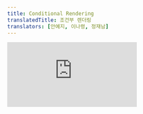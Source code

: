 ```yaml
---
title: Conditional Rendering
translatedTitle: 조건부 렌더링
translators: [안예지, 이나령, 정재남]
---
```


<iframe 
  style={{aspectRatio: 1.7778, width: '100%'}} 
  src="https://www.youtube.com/embed/playlist?list=PLjQV3hketAJkh6BEl0n4PDS_2fBd0cS9v&index=12"
  title="YouTube video player" 
  frameBorder="0" 
/>

<Intro>

Your components will often need to display different things depending on different conditions. In React, you can conditionally render JSX using JavaScript syntax like `if` statements, `&&`, and `? :` operators.
<Trans>컴포넌트는 서로 다른 조건에 따라 다른 것을 보여줘야 하는 경우가 자주 발생합니다. React에서는 `if` 문, `&&`, `? :` 연산자 같은 JavaScript 문법을 사용해 조건부로 JSX를 렌더링할 수 있습니다.</Trans>

</Intro>

<YouWillLearn>

* How to return different JSX depending on a condition
* How to conditionally include or exclude a piece of JSX
* Common conditional syntax shortcuts you’ll encounter in React codebases

<TransBlock>
  - 조건에 따라 다른 JSX를 반환하는 방법
  - 일부 JSX를 조건부로 포함하거나 제외하는 방법
  - React 코드베이스에서 흔히 접할 수 있는 조건부 구문 단축 표현
</TransBlock>
</YouWillLearn>

## Conditionally returning JSX<Trans>조건부로 반환하는 JSX</Trans> {/*conditionally-returning-jsx*/}

Let’s say you have a `PackingList` component rendering several `Item`s, which can be marked as packed or not:
<Trans>상품이 포장되었는지 여부를 표시할 수 있는 여러 개의 `Item`을 렌더링하는 `PackingList` 컴포넌트가 있다고 가정해봅시다:</Trans>

<Sandpack>

```js
function Item({ name, isPacked }) {
  return <li className="item">{name}</li>;
}

export default function PackingList() {
  return (
    <section>
      <h1>Sally Ride's Packing List</h1>
      <ul>
        <Item 
          isPacked={true} 
          name="Space suit" 
        />
        <Item 
          isPacked={true} 
          name="Helmet with a golden leaf" 
        />
        <Item 
          isPacked={false} 
          name="Photo of Tam" 
        />
      </ul>
    </section>
  );
}
```

</Sandpack>

Notice that some of the `Item` components have their `isPacked` prop set to `true` instead of `false`. You want to add a checkmark (✔) to packed items if `isPacked={true}`.
<Trans>일부 `Item` 컴포넌트의 `isPacked` prop이 `false`가 아닌 `true`로 설정되어 있는 것을 확인할 수 있습니다. `isPacked={true}`인 경우, 패킹된 아이템에 체크 표시(✔)를 추가하고 싶을 것입니다.</Trans>

You can write this as an [`if`/`else` statement](https://developer.mozilla.org/en-US/docs/Web/JavaScript/Reference/Statements/if...else) like so:
<Trans>이를 다음과 같이 [`if`/`else` 문](https://developer.mozilla.org/en-US/docs/Web/JavaScript/Reference/Statements/if...else)으로 작성할 수 있습니다:</Trans>

```js
if (isPacked) {
  return <li className="item">{name} ✔</li>;
}
return <li className="item">{name}</li>;
```

If the `isPacked` prop is `true`, this code **returns a different JSX tree.** With this change, some of the items get a checkmark at the end:
<Trans>`isPacked` prop이 `true`이면 이 코드는 **다른 JSX 트리를 반환**합니다. 이렇게 변경하면 일부 항목의 마지막에 체크 표시가 나타납니다:</Trans>

<Sandpack>

```js
function Item({ name, isPacked }) {
  if (isPacked) {
    return <li className="item">{name} ✔</li>;
  }
  return <li className="item">{name}</li>;
}

export default function PackingList() {
  return (
    <section>
      <h1>Sally Ride's Packing List</h1>
      <ul>
        <Item 
          isPacked={true} 
          name="Space suit" 
        />
        <Item 
          isPacked={true} 
          name="Helmet with a golden leaf" 
        />
        <Item 
          isPacked={false} 
          name="Photo of Tam" 
        />
      </ul>
    </section>
  );
}
```

</Sandpack>

Try editing what gets returned in either case, and see how the result changes!
<Trans>두 경우 모두 반환되는 내용을 편집해보고 결과가 어떻게 달라지는지 확인해 보세요!</Trans>

Notice how you're creating branching logic with JavaScript's `if` and `return` statements. In React, control flow (like conditions) is handled by JavaScript.
<Trans>JavaScript의 `if`와 `return` 문으로 분기 로직을 어떻게 생성하는지 주목하세요. React에서 조건과 같은 제어 흐름은 JavaScript로 처리됩니다.</Trans>

### Conditionally returning nothing with `null`<Trans>`null`을 사용해 조건부로 아무것도 반환하지 않기</Trans> {/*conditionally-returning-nothing-with-null*/}

In some situations, you won't want to render anything at all. For example, say you don't want to show packed items at all. A component must return something. In this case, you can return `null`:
<Trans>어떤 상황에서는 아무것도 렌더링하고 싶지 않을 수도 있습니다. 예를 들어 포장된 아이템을 전혀 표시하고 싶지 않다고 가정해 보겠습니다. 컴포넌트는 무언가를 반환해야 합니다. 이 경우 `null`을 반환하면 됩니다:</Trans>

```js
if (isPacked) {
  return null;
}
return <li className="item">{name}</li>;
```

If `isPacked` is true, the component will return nothing, `null`. Otherwise, it will return JSX to render.
<Trans>`isPacked`가 참이면 컴포넌트는 아무것도 반환하지 않고 `null`을 반환합니다. 그렇지 않으면 렌더링할 JSX를 반환합니다.</Trans>

<Sandpack>

```js
function Item({ name, isPacked }) {
  if (isPacked) {
    return null;
  }
  return <li className="item">{name}</li>;
}

export default function PackingList() {
  return (
    <section>
      <h1>Sally Ride's Packing List</h1>
      <ul>
        <Item 
          isPacked={true} 
          name="Space suit" 
        />
        <Item 
          isPacked={true} 
          name="Helmet with a golden leaf" 
        />
        <Item 
          isPacked={false} 
          name="Photo of Tam" 
        />
      </ul>
    </section>
  );
}
```

</Sandpack>

In practice, returning `null` from a component isn't common because it might surprise a developer trying to render it. More often, you would conditionally include or exclude the component in the parent component's JSX. Here's how to do that!
<Trans>실제로 컴포넌트에서 `null`을 반환하는 것은 렌더링하려는 개발자를 놀라게 할 수 있기 때문에 일반적이지 않습니다. 부모 컴포넌트의 JSX에 컴포넌트를 조건부로 포함하거나 제외하는 경우가 더 많습니다. 이를 수행하는 방법은 다음과 같습니다!</Trans>

## Conditionally including JSX <Trans>조건을  포함한 JSX</Trans> {/*conditionally-including-jsx*/}

In the previous example, you controlled which (if any!) JSX tree would be returned by the component. You may already have noticed some duplication in the render output:
<Trans>이전 예제에서는 컴포넌트가 반환할 JSX 트리(있는 경우!)를 제어했습니다. 렌더링 출력에서 이미 일부 중복을 발견했을 수 있습니다:</Trans>

```js
<li className="item">{name} ✔</li>
```

is very similar to
<Trans>이는 아래와 매우 유사합니다.</Trans>

```js
<li className="item">{name}</li>
```

Both of the conditional branches return `<li className="item">...</li>`:
<Trans>두 조건부 브랜치 모두 `<li className="item">...</li>`를 반환합니다:</Trans>

```js
if (isPacked) {
  return <li className="item">{name} ✔</li>;
}
return <li className="item">{name}</li>;
```

While this duplication isn't harmful, it could make your code harder to maintain. What if you want to change the `className`? You'd have to do it in two places in your code! In such a situation, you could conditionally include a little JSX to make your code more [DRY.](https://en.wikipedia.org/wiki/Don%27t_repeat_yourself)
<Trans>이러한 중복은 해롭지는 않지만 코드를 유지 관리하기 어렵게 만들 수 있습니다. `className`을 변경하려면 어떻게 해야 할까요? 코드의 두 곳에서 변경해야 할 것입니다! 이런 상황에서는 조건부로 약간의 JSX를 포함시켜 코드를 더 [DRY](https://en.wikipedia.org/wiki/Don%27t_repeat_yourself)하게(덜 반복적이게) 만들 수 있습니다.</Trans>

### Conditional (ternary) operator (`? :`)<Trans>조건(삼항) 연산자(`? :`)</Trans> {/*conditional-ternary-operator--*/}

JavaScript has a compact syntax for writing a conditional expression -- the [conditional operator](https://developer.mozilla.org/en-US/docs/Web/JavaScript/Reference/Operators/Conditional_Operator) or "ternary operator".
<Trans>JavaScript에는 [조건 연산자](https://developer.mozilla.org/ko/docs/Web/JavaScript/Reference/Operators/Conditional_Operator) 또는 "삼항 연산자"라는 조건식 작성을 위한 간결한 구문이 있습니다.</Trans>

Instead of this:
<Trans>아래 대신에:</Trans>

```js
if (isPacked) {
  return <li className="item">{name} ✔</li>;
}
return <li className="item">{name}</li>;
```

You can write this:
<Trans>이렇게 쓸 수 있습니다:</Trans>

```js
return (
  <li className="item">
    {isPacked ? name + ' ✔' : name}
  </li>
);
```

You can read it as *"if `isPacked` is true, then (`?`) render `name + ' ✔'`, otherwise (`:`) render `name`"*.
<Trans>*"`isPacked`가 참이면 (`?`) `name + ' ✔'`를 렌더링하고, 그렇지 않으면 (`:`) `name`을 렌더링하라”* 라고 읽을 수 있습니다.</Trans>

<DeepDive>

#### Are these two examples fully equivalent?<Trans>이 두 예제는 완전히 동일할까요?</Trans> {/*are-these-two-examples-fully-equivalent*/}

If you're coming from an object-oriented programming background, you might assume that the two examples above are subtly different because one of them may create two different "instances" of `<li>`. But JSX elements aren't "instances" because they don't hold any internal state and aren't real DOM nodes. They're lightweight descriptions, like blueprints. So these two examples, in fact, *are* completely equivalent. [Preserving and Resetting State](/learn/preserving-and-resetting-state) goes into detail about how this works.
<Trans>객체 지향 프로그래밍에 익숙하다면, 위의 두 예제 중 하나가 `<li>`의 서로 다른 두 "인스턴스"를 생성할 수 있기 때문에 미묘하게 다르다고 생각할 수 있습니다. 하지만 JSX 요소는 내부 state를 보유하지 않고 실제 DOM 노드가 아니기 때문에 "인스턴스"가 아닙니다. 이는 청사진과 같은 가벼운 설명입니다. 이 두 예제는 사실 완전히 동등합니다. [state 보존 및 재설정](/learn/preserving-and-resetting-state)에서 작동 방식에 대해 자세히 설명합니다.</Trans>

</DeepDive>

Now let's say you want to wrap the completed item's text into another HTML tag, like `<del>` to strike it out. You can add even more newlines and parentheses so that it's easier to nest more JSX in each of the cases:
<Trans>이제 완성된 항목의 텍스트를 `<del>`과 같은 다른 HTML 태그로 감싸서 줄을 긋고 싶다고 가정해 봅시다. 더 많은 개행과 괄호를 추가하여 각 대소문자를 더 쉽게 중첩할 수 있습니다:</Trans>

<Sandpack>

```js
function Item({ name, isPacked }) {
  return (
    <li className="item">
      {isPacked ? (
        <del>
          {name + ' ✔'}
        </del>
      ) : (
        name
      )}
    </li>
  );
}

export default function PackingList() {
  return (
    <section>
      <h1>Sally Ride's Packing List</h1>
      <ul>
        <Item 
          isPacked={true} 
          name="Space suit" 
        />
        <Item 
          isPacked={true} 
          name="Helmet with a golden leaf" 
        />
        <Item 
          isPacked={false} 
          name="Photo of Tam" 
        />
      </ul>
    </section>
  );
}
```

</Sandpack>

This style works well for simple conditions, but use it in moderation. If your components get messy with too much nested conditional markup, consider extracting child components to clean things up. In React, markup is a part of your code, so you can use tools like variables and functions to tidy up complex expressions.
<Trans>이 스타일은 간단한 조건에 적합하지만 적당히 사용하세요. 중첩된 조건 마크업이 너무 많아 컴포넌트가 지저분해지면 자식 컴포넌트를 추출하여 정리하는 것을 고려하세요. React에서 마크업은 코드의 일부이므로 변수나 함수와 같은 도구를 사용해 복잡한 표현식을 정리할 수 있습니다.</Trans>

### Logical AND operator (`&&`)<Trans>논리 AND 연산자(`&&`)</Trans> {/*logical-and-operator-*/}

Another common shortcut you'll encounter is the [JavaScript logical AND (`&&`) operator.](https://developer.mozilla.org/en-US/docs/Web/JavaScript/Reference/Operators/Logical_AND#:~:text=The%20logical%20AND%20(%20%26%26%20)%20operator,it%20returns%20a%20Boolean%20value.) Inside React components, it often comes up when you want to render some JSX when the condition is true, **or render nothing otherwise.** With `&&`, you could conditionally render the checkmark only if `isPacked` is `true`:
<Trans>또 다른 일반적인 단축표현으로 [JavaScript AND(`&&`) 논리 연산자](https://developer.mozilla.org/en-US/docs/Web/JavaScript/Reference/Operators/Logical_AND)가 있습니다. React 컴포넌트 내에서 조건이 참일 때 일부 JSX를 렌더링하거나 **그렇지 않으면 아무것도 렌더링하지 않으려** 할 때 자주 사용됩니다. `&&`를 사용하면 `isPacked`가 `true`일 때만 조건부로 체크 표시를 렌더링할 수 있습니다:</Trans>

```js
return (
  <li className="item">
    {name} {isPacked && '✔'}
  </li>
);
```

You can read this as *"if `isPacked`, then (`&&`) render the checkmark, otherwise, render nothing"*.
<Trans>이는 _"만약 `isPacked`이면 (`&&`) 체크 표시를 렌더링하고, 그렇지 않으면 아무것도 렌더링하지 않습니다"_ 로 읽을 수 있습니다.</Trans>

Here it is in action:
<Trans>아래는 실제로 작동하는 모습입니다:</Trans>

<Sandpack>

```js
function Item({ name, isPacked }) {
  return (
    <li className="item">
      {name} {isPacked && '✔'}
    </li>
  );
}

export default function PackingList() {
  return (
    <section>
      <h1>Sally Ride's Packing List</h1>
      <ul>
        <Item 
          isPacked={true} 
          name="Space suit" 
        />
        <Item 
          isPacked={true} 
          name="Helmet with a golden leaf" 
        />
        <Item 
          isPacked={false} 
          name="Photo of Tam" 
        />
      </ul>
    </section>
  );
}
```

</Sandpack>

A [JavaScript && expression](https://developer.mozilla.org/en-US/docs/Web/JavaScript/Reference/Operators/Logical_AND) returns the value of its right side (in our case, the checkmark) if the left side (our condition) is `true`. But if the condition is `false`, the whole expression becomes `false`. React considers `false` as a "hole" in the JSX tree, just like `null` or `undefined`, and doesn't render anything in its place.
<Trans>[JavaScript && 표현식](https://developer.mozilla.org/en-US/docs/Web/JavaScript/Reference/Operators/Logical_AND)은 왼쪽(조건)이 `true`이면 오른쪽(이 경우 체크 표시)의 값을 반환합니다. 하지만 조건이 `false`이면 표현식 전체가 `false`가 됩니다. React는 `false`를 `null`이나 `undefined`와 마찬가지로 JSX 트리상의 "구멍"으로 간주하고, 그 자리에 아무것도 렌더링하지 않습니다.</Trans>

<Pitfall>

**Don't put numbers on the left side of `&&`.**
<Trans>**`&&`의 왼쪽에 숫자를 넣지 마세요.**</Trans>

To test the condition, JavaScript converts the left side to a boolean automatically. However, if the left side is `0`, then the whole expression gets that value (`0`), and React will happily render `0` rather than nothing.
<Trans>조건을 테스트하기 위해, JavaScript는 왼쪽을 자동으로 불리언으로 변환합니다. 그러나 왼쪽이 `0`이면 전체 표현식이 해당 값(`0`)을 가져오고, React는 기꺼이 빈 값 대신 `0`을 렌더링합니다.</Trans>

For example, a common mistake is to write code like `messageCount && <p>New messages</p>`. It's easy to assume that it renders nothing when `messageCount` is `0`, but it really renders the `0` itself!
<Trans>예를 들어 흔히 하는 실수 중 하나는 `messageCount && <p>New messages</p>`와 같은 코드를 작성하는 것입니다. `messageCount`가 `0`일 때 아무것도 렌더링하지 않는다고 생각하기 쉽지만, 실제로는 `0` 자체를 렌더링합니다!</Trans>

To fix it, make the left side a boolean: `messageCount > 0 && <p>New messages</p>`.
<Trans>이 문제를 해결하려면 왼쪽을 불리언으로 만들면 됩니다: `messageCount > 0 && <p>New messages</p>`</Trans>

<Extra>
#### `!!messageCount && <p>New messages</p>`도 됩니다. - @정재남 {/*double-not-operator*/}

어떤 변수 앞의 [NOT 논리 연산자 `!`](https://developer.mozilla.org/en-US/docs/Web/JavaScript/Reference/Operators/Logical_NOT)는 바로 뒤따르는 변수가 `true`로 변환할 수 있는 값인 경우([`truthy`](https://developer.mozilla.org/en-US/docs/Glossary/Truthy))에는 `false`를, `false`로 변환할 수 있는 값인 경우([`falsy`](https://developer.mozilla.org/en-US/docs/Glossary/Falsy))에는 `true`를  반환합니다.

NOT 논리 연산자 `!`를 두 번 연속으로 작성하면(Double NOT `!!`) 이중부정이 되어, `truthy` 값은 `true`를, `falsy` 값은 `false`를 반환합니다.

val         | 판정   | `!val` | `!!val` |   | val               | 판정   | `!val`  | `!!val`
:-:         | :-:    | :-:    | :-:    |:-:| :-:               | :-:    | :-:     | :-:
`0`         | falsy  | true   | false  |   | `0` 이외의 모든 숫자 | truthy | false   | true
빈 문자열`""` | falsy  | true  | false  |    | 비어있지 않은 문자열 | truthy | false   | true
`null`      | falsy  | true   | false  |    | `Symbol()`       | truthy | false   | true
`undefined` | falsy  | true   | false  |    | 모든 참조형        | truthy | false   | true

따라서 숫자형인 `messageCount`가 `0`이 아닌 경우 `!!messageCount`는 `true`가 되어 뒤의 `<p>New messages</p>`를 렌더링하고, 반대로 `0`인 경우에는 `!!messageCount`는 `false`가 되므로 아무것도 렌더링하지 않습니다.

</Extra>

</Pitfall>

### Conditionally assigning JSX to a variable<Trans>변수에 조건부로 JSX 할당하기</Trans> {/*conditionally-assigning-jsx-to-a-variable*/}

When the shortcuts get in the way of writing plain code, try using an `if` statement and a variable. You can reassign variables defined with [`let`](https://developer.mozilla.org/en-US/docs/Web/JavaScript/Reference/Statements/let), so start by providing the default content you want to display, the name:
<Trans>단축키가 일반 코드를 작성하는 데 방해가 된다면 `if` 문과 변수를 사용해 보세요. [`let`](https://developer.mozilla.org/en-US/docs/Web/JavaScript/Reference/Statements/let)으로 정의된 변수는 재할당할 수 있으므로, 표시할 기본 콘텐츠인 이름을 지정하는 것부터 시작하세요:</Trans>

```js
let itemContent = name;
```

Use an `if` statement to reassign a JSX expression to `itemContent` if `isPacked` is `true`:
<Trans>`if` 문을 사용하여 `isPacked`가 `true`면 JSX 표현식을 `itemContent`에 재할당합니다:</Trans>

```js
if (isPacked) {
  itemContent = name + " ✔";
}
```

[Curly braces open the "window into JavaScript".](/learn/javascript-in-jsx-with-curly-braces#using-curly-braces-a-window-into-the-javascript-world) Embed the variable with curly braces in the returned JSX tree, nesting the previously calculated expression inside of JSX:
<Trans>[중괄호는 "JavaScript로의 창"을 엽니다](/learn/javascript-in-jsx-with-curly-braces#using-curly-braces-a-window-into-the-javascript-world). 중괄호로 변수를 반환된 JSX 트리에 삽입하여 이전에 계산된 표현식을 JSX 안에 중첩시킵니다:</Trans>

```js
<li className="item">
  {itemContent}
</li>
```

This style is the most verbose, but it's also the most flexible. Here it is in action:
<Trans>이 스타일은 가장 장황하지만 가장 유연하기도 합니다. 실제로 사용해보겠습니다:</Trans>

<Sandpack>

```js
function Item({ name, isPacked }) {
  let itemContent = name;
  if (isPacked) {
    itemContent = name + " ✔";
  }
  return (
    <li className="item">
      {itemContent}
    </li>
  );
}

export default function PackingList() {
  return (
    <section>
      <h1>Sally Ride's Packing List</h1>
      <ul>
        <Item 
          isPacked={true} 
          name="Space suit" 
        />
        <Item 
          isPacked={true} 
          name="Helmet with a golden leaf" 
        />
        <Item 
          isPacked={false} 
          name="Photo of Tam" 
        />
      </ul>
    </section>
  );
}
```

</Sandpack>

Like before, this works not only for text, but for arbitrary JSX too:
<Trans>이전과 마찬가지로 텍스트뿐만 아니라 임의의 JSX에서도 작동합니다:</Trans>

<Sandpack>

```js
function Item({ name, isPacked }) {
  let itemContent = name;
  if (isPacked) {
    itemContent = (
      <del>
        {name + " ✔"}
      </del>
    );
  }
  return (
    <li className="item">
      {itemContent}
    </li>
  );
}

export default function PackingList() {
  return (
    <section>
      <h1>Sally Ride's Packing List</h1>
      <ul>
        <Item 
          isPacked={true} 
          name="Space suit" 
        />
        <Item 
          isPacked={true} 
          name="Helmet with a golden leaf" 
        />
        <Item 
          isPacked={false} 
          name="Photo of Tam" 
        />
      </ul>
    </section>
  );
}
```

</Sandpack>

If you're not familiar with JavaScript, this variety of styles might seem overwhelming at first. However, learning them will help you read and write any JavaScript code -- and not just React components! Pick the one you prefer for a start, and then consult this reference again if you forget how the other ones work.
<Trans>JavaScript에 익숙하지 않다면 처음에는 이 다양한 스타일이 압도적으로 보일 수 있습니다. 하지만 이 스타일들을 익히면 React 컴포넌트뿐 아니라 모든 JavaScript 코드를 읽고 작성하는 데 도움이 됩니다! 우선 선호하는 스타일을 선택한 다음, 다른 스타일이 어떻게 작동하는지 잊어버렸다면 이 레퍼런스를 다시 참조하세요.</Trans>

<Recap>

* In React, you control branching logic with JavaScript.
* You can return a JSX expression conditionally with an `if` statement.
* You can conditionally save some JSX to a variable and then include it inside other JSX by using the curly braces.
* In JSX, `{cond ? <A /> : <B />}` means *"if `cond`, render `<A />`, otherwise `<B />`"*.
* In JSX, `{cond && <A />}` means *"if `cond`, render `<A />`, otherwise nothing"*.
* The shortcuts are common, but you don't have to use them if you prefer plain `if`.

<TransBlock>
  - React에서는 JavaScript로 분기 로직을 제어합니다.
  - `if`문으로 조건부로 JSX 표현식을 반환할 수 있습니다.
  - 중괄호를 사용하여 일부 JSX를 변수에 조건부로 저장한 다음 다른 JSX 안에 포함할 수 있습니다.
  - JSX에서 `{cond ? <A /> : <B />}`는 *“`cond`가 있으면 `<A />`를 렌더링하고, 그렇지 않으면 `<B />`를 렌더링하라”*를 의미합니다.
  - JSX에서 `{cond && <A />}`는 *"`cond`가 있으면 `<A />`를 렌더링하고, 그렇지 않으면 아무것도 렌더링하지 말라"를* 의미합니다.
  - 이 단축용법은 흔히 쓰이지만, 만약 `if`를 선호한다면 굳이 사용하지 않아도 됩니다.
</TransBlock>

</Recap>

<Challenges>

#### Show an icon for incomplete items with `? :`<Trans>`? :`로 미완료 항목 아이콘 표시하기</Trans> {/*show-an-icon-for-incomplete-items-with--*/}

Use the conditional operator (`cond ? a : b`) to render a ❌ if `isPacked` isn’t `true`.
<Trans>조건 연산자(`cond ? a : b`)를 사용하여 `isPacked`가 `true`가 아닌 경우 ❌를 렌더링하세요.</Trans>

<Sandpack>

```js
function Item({ name, isPacked }) {
  return (
    <li className="item">
      {name} {isPacked && '✔'}
    </li>
  );
}

export default function PackingList() {
  return (
    <section>
      <h1>Sally Ride's Packing List</h1>
      <ul>
        <Item 
          isPacked={true} 
          name="Space suit" 
        />
        <Item 
          isPacked={true} 
          name="Helmet with a golden leaf" 
        />
        <Item 
          isPacked={false} 
          name="Photo of Tam" 
        />
      </ul>
    </section>
  );
}
```

</Sandpack>

<Solution>

<Sandpack>

```js
function Item({ name, isPacked }) {
  return (
    <li className="item">
      {name} {isPacked ? '✔' : '❌'}
    </li>
  );
}

export default function PackingList() {
  return (
    <section>
      <h1>Sally Ride's Packing List</h1>
      <ul>
        <Item 
          isPacked={true} 
          name="Space suit" 
        />
        <Item 
          isPacked={true} 
          name="Helmet with a golden leaf" 
        />
        <Item 
          isPacked={false} 
          name="Photo of Tam" 
        />
      </ul>
    </section>
  );
}
```

</Sandpack>

</Solution>

#### Show the item importance with `&&`<Trans>`&&`로 항목의 중요도 표시하기</Trans> {/*show-the-item-importance-with-*/}

In this example, each `Item` receives a numerical `importance` prop. Use the `&&` operator to render "_(Importance: X)_" in italics, but only for items that have non-zero importance. Your item list should end up looking like this:
<Trans>이 예제에서 각 `Item`은 숫자형의 `importance` prop을 받습니다. 연산자 `&&`를 사용하여 "*(importance: X)*"를 이탤릭체로 렌더링하되, 중요도가 0이 아닌 항목에 대해서만 렌더링 하세요. 항목 목록은 다음과 같은 모양이 됩니다:</Trans>

* Space suit _(Importance: 9)_
* Helmet with a golden leaf
* Photo of Tam _(Importance: 6)_

Don't forget to add a space between the two labels!
<Trans>두 레이블 사이에 공백을 추가하는 것을 잊지 마세요!</Trans>

<Sandpack>

```js
function Item({ name, importance }) {
  return (
    <li className="item">
      {name}
    </li>
  );
}

export default function PackingList() {
  return (
    <section>
      <h1>Sally Ride's Packing List</h1>
      <ul>
        <Item 
          importance={9} 
          name="Space suit" 
        />
        <Item 
          importance={0} 
          name="Helmet with a golden leaf" 
        />
        <Item 
          importance={6} 
          name="Photo of Tam" 
        />
      </ul>
    </section>
  );
}
```

</Sandpack>

<Solution>

This should do the trick:
<Trans>이 정도면 충분할 것입니다:</Trans>

<Sandpack>

```js
function Item({ name, importance }) {
  return (
    <li className="item">
      {name}
      {importance > 0 && ' '}
      {importance > 0 &&
        <i>(Importance: {importance})</i>
      }
    </li>
  );
}

export default function PackingList() {
  return (
    <section>
      <h1>Sally Ride's Packing List</h1>
      <ul>
        <Item 
          importance={9} 
          name="Space suit" 
        />
        <Item 
          importance={0} 
          name="Helmet with a golden leaf" 
        />
        <Item 
          importance={6} 
          name="Photo of Tam" 
        />
      </ul>
    </section>
  );
}
```

</Sandpack>

Note that you must write `importance > 0 && ...` rather than `importance && ...` so that if the `importance` is `0`, `0` isn't rendered as the result!
<Trans>`importance`가 `0`인 경우 `0`이 결과로 렌더링되지 않도록, `importance && ...`가 아닌 `importance > 0 && ...`를 작성해야 한다는 점에 유의하세요!</Trans>

In this solution, two separate conditions are used to insert a space between then name and the importance label. Alternatively, you could use a fragment with a leading space: `importance > 0 && <> <i>...</i></>` or add a space immediately inside the `<i>`:  `importance > 0 && <i> ...</i>`.
<Trans>이 솔루션에서는 별개의 두 조건을 사용하여 이름과 importance 레이블 사이에 공백을 삽입했습니다. 혹은 선행 공백이 있는 조각을 사용할 수도 있습니다: `importance > 0 && <> <i>...</i></>`도 좋고, 또는 `<i>` 안에 곧바로 공백을 추가할 수도 있습니다: `importance > 0 && <i> ...</i>`.</Trans>

</Solution>

#### Refactor a series of `? :` to `if` and variables<Trans>일련의 `? :` 를 `if` 및 변수로 리팩터링하세요</Trans> {/*refactor-a-series-of---to-if-and-variables*/}

This `Drink` component uses a series of `? :` conditions to show different information depending on whether the `name` prop is `"tea"` or `"coffee"`. The problem is that the information about each drink is spread across multiple conditions. Refactor this code to use a single `if` statement instead of three `? :` conditions.
<Trans>이 `Drink` 컴포넌트는 일련의 `? :` 조건을 사용하여 `name` prop이 `"tea"` 또는 `"coffee"`인지 여부에 따라 다른 정보를 표시합니다. 문제는 각 음료에 대한 정보가 여러 조건에 분산되어 있다는 것입니다. 이 코드를 리팩터링하여 세 개의 `? :` 조건 대신 하나의 `if` 문을 사용하세요.</Trans>

<Sandpack>

```js
function Drink({ name }) {
  return (
    <section>
      <h1>{name}</h1>
      <dl>
        <dt>Part of plant</dt>
        <dd>{name === 'tea' ? 'leaf' : 'bean'}</dd>
        <dt>Caffeine content</dt>
        <dd>{name === 'tea' ? '15–70 mg/cup' : '80–185 mg/cup'}</dd>
        <dt>Age</dt>
        <dd>{name === 'tea' ? '4,000+ years' : '1,000+ years'}</dd>
      </dl>
    </section>
  );
}

export default function DrinkList() {
  return (
    <div>
      <Drink name="tea" />
      <Drink name="coffee" />
    </div>
  );
}
```

</Sandpack>

Once you've refactored the code to use `if`, do you have further ideas on how to simplify it?
<Trans>`if`를 사용하도록 코드를 리팩토링한 후에, 이를 더 단순화할 수 있는 아이디어가 있나요?</Trans>

<Solution>

There are multiple ways you could go about this, but here is one starting point:
<Trans>이 작업을 수행하는 방법은 여러 가지가 있지만, 여기서는 그 중 한 가지 방법을 소개합니다:</Trans>

<Sandpack>

```js
function Drink({ name }) {
  let part, caffeine, age;
  if (name === 'tea') {
    part = 'leaf';
    caffeine = '15–70 mg/cup';
    age = '4,000+ years';
  } else if (name === 'coffee') {
    part = 'bean';
    caffeine = '80–185 mg/cup';
    age = '1,000+ years';
  }
  return (
    <section>
      <h1>{name}</h1>
      <dl>
        <dt>Part of plant</dt>
        <dd>{part}</dd>
        <dt>Caffeine content</dt>
        <dd>{caffeine}</dd>
        <dt>Age</dt>
        <dd>{age}</dd>
      </dl>
    </section>
  );
}

export default function DrinkList() {
  return (
    <div>
      <Drink name="tea" />
      <Drink name="coffee" />
    </div>
  );
}
```

</Sandpack>

Here the information about each drink is grouped together instead of being spread across multiple conditions. This makes it easier to add more drinks in the future.
<Trans>여기에서는 각 음료에 대한 정보가 여러 조건에 분산되어 있지 않고 함께 그룹화되어 있습니다. 이렇게 하면 나중에 더 많은 음료를 추가하기가 더 쉬워집니다.</Trans>

Another solution would be to remove the condition altogether by moving the information into objects:
<Trans>또 다른 해결책은 정보를 객체로 이동하여 조건을 완전히 제거하는 것입니다:</Trans>

<Sandpack>

```js
const drinks = {
  tea: {
    part: 'leaf',
    caffeine: '15–70 mg/cup',
    age: '4,000+ years'
  },
  coffee: {
    part: 'bean',
    caffeine: '80–185 mg/cup',
    age: '1,000+ years'
  }
};

function Drink({ name }) {
  const info = drinks[name];
  return (
    <section>
      <h1>{name}</h1>
      <dl>
        <dt>Part of plant</dt>
        <dd>{info.part}</dd>
        <dt>Caffeine content</dt>
        <dd>{info.caffeine}</dd>
        <dt>Age</dt>
        <dd>{info.age}</dd>
      </dl>
    </section>
  );
}

export default function DrinkList() {
  return (
    <div>
      <Drink name="tea" />
      <Drink name="coffee" />
    </div>
  );
}
```

</Sandpack>

</Solution>

</Challenges>

